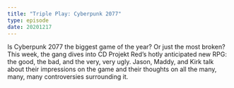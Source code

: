 ```yaml
---
title: "Triple Play: Cyberpunk 2077"
type: episode
date: 20201217
---
```

Is Cyberpunk 2077 the biggest game of the year? Or just the most broken? This week, the gang dives into CD Projekt Red’s hotly anticipated new RPG: the good, the bad, and the very, very ugly. Jason, Maddy, and Kirk talk about their impressions on the game and their thoughts on all the many, many, many controversies surrounding it.